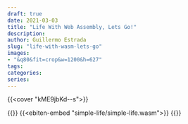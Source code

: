 ```yaml
---
draft: true
date: 2021-03-03
title: "Life With Web Assembly, Lets Go!"
description:
author: Guillermo Estrada
slug: "life-with-wasm-lets-go"
images:
- "&q80&fit=crop&w=1200&h=627"
tags:
categories:
series:
---
```


{{<cover "kME9jbKd--s">}}

{{<sketch title="Simple Life Go WASM" src="simple-life/main.go">}}
    {{<ebiten-embed "simple-life/simple-life.wasm">}}
{{</sketch>}}